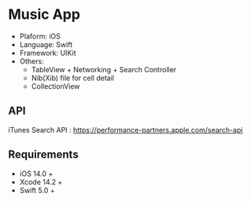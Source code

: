 # Music App

* Plaform: iOS
* Language: Swift
* Framework: UIKit
* Others: 
  - TableView + Networking + Search Controller
  - Nib(Xib) file for cell detail
  - CollectionView
  
## API
iTunes Search API : https://performance-partners.apple.com/search-api

## Requirements
* iOS 14.0 +
* Xcode 14.2 +
* Swift 5.0 +
